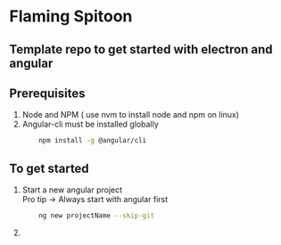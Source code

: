 # Flaming Spitoon

## Template repo to get started with electron and angular

## Prerequisites

1. Node and NPM ( use nvm to install node and npm on linux)
2. Angular-cli must be installed globally
   ```bash
       npm install -g @angular/cli
   ```

## To get started

1. Start a new angular project <br>
   Pro tip -> Always start with angular first
   ```bash
       ng new projectName --skip-git
   ```
2.
